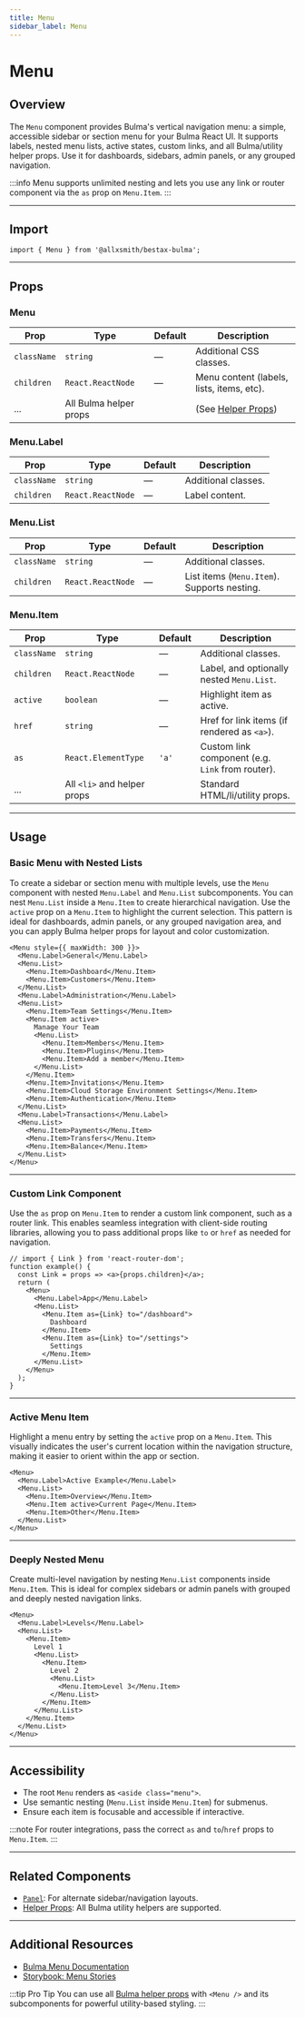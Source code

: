 ```yaml
---
title: Menu
sidebar_label: Menu
---
```


# Menu

## Overview

The `Menu` component provides Bulma's vertical navigation menu: a simple, accessible sidebar or section menu for your Bulma React UI. It supports labels, nested menu lists, active states, custom links, and all Bulma/utility helper props. Use it for dashboards, sidebars, admin panels, or any grouped navigation.

:::info
Menu supports unlimited nesting and lets you use any link or router component via the `as` prop on `Menu.Item`.
:::

---

## Import

```tsx
import { Menu } from '@allxsmith/bestax-bulma';
```

---

## Props

### Menu

| Prop        | Type                   | Default | Description                                      |
| ----------- | ---------------------- | ------- | ------------------------------------------------ |
| `className` | `string`               | —       | Additional CSS classes.                          |
| `children`  | `React.ReactNode`      | —       | Menu content (labels, lists, items, etc).        |
| ...         | All Bulma helper props |         | (See [Helper Props](../helpers/usebulmaclasses)) |

### Menu.Label

| Prop        | Type              | Default | Description         |
| ----------- | ----------------- | ------- | ------------------- |
| `className` | `string`          | —       | Additional classes. |
| `children`  | `React.ReactNode` | —       | Label content.      |

### Menu.List

| Prop        | Type              | Default | Description                                 |
| ----------- | ----------------- | ------- | ------------------------------------------- |
| `className` | `string`          | —       | Additional classes.                         |
| `children`  | `React.ReactNode` | —       | List items (`Menu.Item`). Supports nesting. |

### Menu.Item

| Prop        | Type                        | Default | Description                                      |
| ----------- | --------------------------- | ------- | ------------------------------------------------ |
| `className` | `string`                    | —       | Additional classes.                              |
| `children`  | `React.ReactNode`           | —       | Label, and optionally nested `Menu.List`.        |
| `active`    | `boolean`                   | —       | Highlight item as active.                        |
| `href`      | `string`                    | —       | Href for link items (if rendered as `<a>`).      |
| `as`        | `React.ElementType`         | `'a'`   | Custom link component (e.g. `Link` from router). |
| ...         | All `<li>` and helper props |         | Standard HTML/li/utility props.                  |

---

## Usage

### Basic Menu with Nested Lists

To create a sidebar or section menu with multiple levels, use the `Menu` component with nested `Menu.Label` and `Menu.List` subcomponents. You can nest `Menu.List` inside a `Menu.Item` to create hierarchical navigation. Use the `active` prop on a `Menu.Item` to highlight the current selection. This pattern is ideal for dashboards, admin panels, or any grouped navigation area, and you can apply Bulma helper props for layout and color customization.

```tsx live
<Menu style={{ maxWidth: 300 }}>
  <Menu.Label>General</Menu.Label>
  <Menu.List>
    <Menu.Item>Dashboard</Menu.Item>
    <Menu.Item>Customers</Menu.Item>
  </Menu.List>
  <Menu.Label>Administration</Menu.Label>
  <Menu.List>
    <Menu.Item>Team Settings</Menu.Item>
    <Menu.Item active>
      Manage Your Team
      <Menu.List>
        <Menu.Item>Members</Menu.Item>
        <Menu.Item>Plugins</Menu.Item>
        <Menu.Item>Add a member</Menu.Item>
      </Menu.List>
    </Menu.Item>
    <Menu.Item>Invitations</Menu.Item>
    <Menu.Item>Cloud Storage Environment Settings</Menu.Item>
    <Menu.Item>Authentication</Menu.Item>
  </Menu.List>
  <Menu.Label>Transactions</Menu.Label>
  <Menu.List>
    <Menu.Item>Payments</Menu.Item>
    <Menu.Item>Transfers</Menu.Item>
    <Menu.Item>Balance</Menu.Item>
  </Menu.List>
</Menu>
```

---

### Custom Link Component

Use the `as` prop on `Menu.Item` to render a custom link component, such as a router link. This enables seamless integration with client-side routing libraries, allowing you to pass additional props like `to` or `href` as needed for navigation.

```tsx live
// import { Link } from 'react-router-dom';
function example() {
  const Link = props => <a>{props.children}</a>;
  return (
    <Menu>
      <Menu.Label>App</Menu.Label>
      <Menu.List>
        <Menu.Item as={Link} to="/dashboard">
          Dashboard
        </Menu.Item>
        <Menu.Item as={Link} to="/settings">
          Settings
        </Menu.Item>
      </Menu.List>
    </Menu>
  );
}
```

---

### Active Menu Item

Highlight a menu entry by setting the `active` prop on a `Menu.Item`. This visually indicates the user's current location within the navigation structure, making it easier to orient within the app or section.

```tsx live
<Menu>
  <Menu.Label>Active Example</Menu.Label>
  <Menu.List>
    <Menu.Item>Overview</Menu.Item>
    <Menu.Item active>Current Page</Menu.Item>
    <Menu.Item>Other</Menu.Item>
  </Menu.List>
</Menu>
```

---

### Deeply Nested Menu

Create multi-level navigation by nesting `Menu.List` components inside `Menu.Item`. This is ideal for complex sidebars or admin panels with grouped and deeply nested navigation links.

```tsx live
<Menu>
  <Menu.Label>Levels</Menu.Label>
  <Menu.List>
    <Menu.Item>
      Level 1
      <Menu.List>
        <Menu.Item>
          Level 2
          <Menu.List>
            <Menu.Item>Level 3</Menu.Item>
          </Menu.List>
        </Menu.Item>
      </Menu.List>
    </Menu.Item>
  </Menu.List>
</Menu>
```

---

## Accessibility

- The root `Menu` renders as `<aside class="menu">`.
- Use semantic nesting (`Menu.List` inside `Menu.Item`) for submenus.
- Ensure each item is focusable and accessible if interactive.

:::note
For router integrations, pass the correct `as` and `to`/`href` props to `Menu.Item`.
:::

---

## Related Components

- [`Panel`](./panel.md): For alternate sidebar/navigation layouts.
- [Helper Props](../helpers/usebulmaclasses.md): All Bulma utility helpers are supported.

---

## Additional Resources

- [Bulma Menu Documentation](https://bulma.io/documentation/components/menu/)
- [Storybook: Menu Stories](https://bestax.io/storybook/?path=/story/components-menu--basic)

:::tip Pro Tip
You can use all [Bulma helper props](../helpers/usebulmaclasses.md) with `<Menu />` and its subcomponents for powerful utility-based styling.
:::
